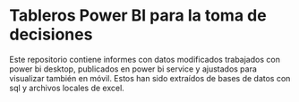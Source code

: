 # Tableros Power BI para la toma de decisiones

Este repositorio contiene informes con datos modificados trabajados con power bi desktop, publicados en power bi service y ajustados para visualizar también en móvil. Estos han sido extraídos de bases de datos con sql y archivos locales de excel.





